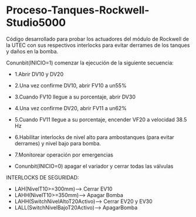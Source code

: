 # Proceso-Tanques-Rockwell-Studio5000
Código desarrollado para probar los actuadores del módulo de Rockwell de la UTEC con sus respectivos interlocks para evitar derrames de los tanques y daños en la bomba.

Conunbit(INICIO=1)
comenzar la ejecución de la siguiente secuencia:

- 1.Abrir DV10 y DV20
- 2.Una vez confirme DV10, abrir FV10 a un55%
- 3.Cuando FV10 llegue a su porcentaje, abrir DV30 
- 4.Una vez confirme DV20, abrir FV11 a un62%
- 5.Cuando FV11 llegue a su porcentaje, encender VF20 a velocidad 38.5 Hz
- 6.Habilitar interlocks de nivel alto para ambostanques (para evitar derrames) y nivel bajo para bomba.
- 7.Monitorear operación por emergencias

- Conunbit(INICIO=0) apagar el variador y cerrar todas las válvulas

INTERLOCKS DE SEGURIDAD:
- LAH(NivelT10>=300mm)--> Cerrar EV10
- LAHH(NivelT10>=350mm)--> Apagar Bomba
- LAHH(SwitchNivelAltoT20Activo)--> Cerrar EV20 y EV30
- LALL(SwitchNivelBajoT20Activo)--> ApagarBomba
